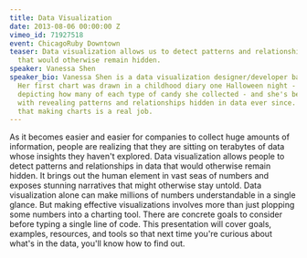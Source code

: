 ```yaml
---
title: Data Visualization
date: 2013-08-06 00:00:00 Z
vimeo_id: 71927518
event: ChicagoRuby Downtown
teaser: Data visualization allows us to detect patterns and relationships in data
  that would otherwise remain hidden.
speaker: Vanessa Shen
speaker_bio: Vanessa Shen is a data visualization designer/developer based in Chicago.
  Her first chart was drawn in a childhood diary one Halloween night - a bar chart
  depicting how many of each type of candy she collected - and she's been obsessed
  with revealing patterns and relationships hidden in data ever since. She is thrilled
  that making charts is a real job.
---
```


As it becomes easier and easier for companies to collect huge amounts of information, people are realizing that they are sitting on terabytes of data whose insights they haven't explored. Data visualization allows people to detect patterns and relationships in data that would otherwise remain hidden. It brings out the human element in vast seas of numbers and exposes stunning narratives that might otherwise stay untold. Data visualization alone can make millions of numbers understandable in a single glance. But making effective visualizations involves more than just plopping some numbers into a charting tool. There are concrete goals to consider before typing a single line of code. This presentation will cover goals, examples, resources, and tools so that next time you're curious about what's in the data, you'll know how to find out.
